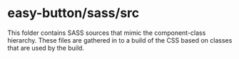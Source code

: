# easy-button/sass/src

This folder contains SASS sources that mimic the component-class hierarchy. These files
are gathered in to a build of the CSS based on classes that are used by the build.
